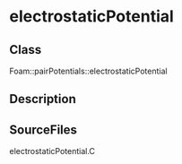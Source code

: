 # electrostaticPotential 
## Class
Foam::pairPotentials::electrostaticPotential

## Description


## SourceFiles
electrostaticPotential.C

